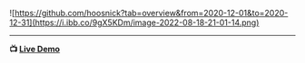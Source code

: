 ![https://github.com/hoosnick?tab=overview&from=2020-12-01&to=2020-12-31](https://i.ibb.co/9gX5KDm/image-2022-08-18-21-01-14.png)
***
**📺 [Live Demo](https://github.com/hoosnick?tab=overview&from=2020-12-01&to=2020-12-31)**
